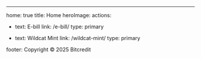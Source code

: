 ---
home: true
title: Home
heroImage: 
actions:
  - text: E-bill
    link: /e-bill/
    type: primary

  - text: Wildcat Mint
    link: /wildcat-mint/
    type: primary

footer: Copyright © 2025 Bitcredit
